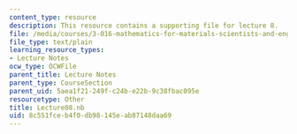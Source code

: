 ```yaml
---
content_type: resource
description: This resource contains a supporting file for lecture 8.
file: /media/courses/3-016-mathematics-for-materials-scientists-and-engineers-fall-2005/8c551fceb4f0db98145eab87148daa69_Lecture08.nb
file_type: text/plain
learning_resource_types:
- Lecture Notes
ocw_type: OCWFile
parent_title: Lecture Notes
parent_type: CourseSection
parent_uid: 5aea1f21-249f-c24b-e22b-9c38fbac095e
resourcetype: Other
title: Lecture08.nb
uid: 8c551fce-b4f0-db98-145e-ab87148daa69
---
```

